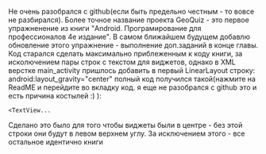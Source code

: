 Не очень разобрался с github(если быть предельно честным - то вовсе не разбирался). Более точное название проекта GeoQuiz - это первое упражненение из книги "Android. Програмирование для профессионалов 4е издание".
В самом ближайшем будущем добавлю обновление этого упражнение - выполнение доп.заданий в конце главы. Код старался сделать максимально приблеженным к коду книги, за исколючением пары строк с текстом для виджетов,
однако в XML верстке main_activity пришлось добавить в первый LinearLayout строку: android:layout_gravity="center"
полный код получился такой(нажмите на ReadME и перейдите во вкладку код. я еще не разобрался с github это и есть причина костылей :)  ):
<LinearLayout android:layout_width="wrap_content"
    android:layout_height="wrap_content"
    android:orientation="vertical"
    android:gravity="center"
    android:layout_gravity="center"
    xmlns:android="http://schemas.android.com/apk/res/android">

    <TextView...
Сделано это было для того чтобы виджеты были в центре - без этой строки они будут в левом верхнем углу.
За исключением этого - все остальное идентично книги
